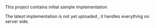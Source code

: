 This project contains initial sample implementation

The latest implementation is not yet uploaded , it handles everything on server side.
